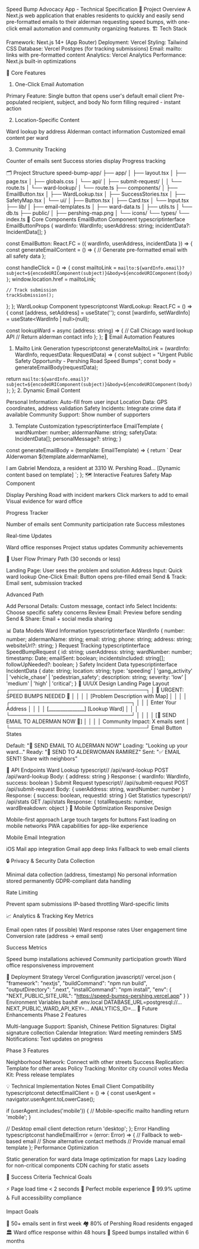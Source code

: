 Speed Bump Advocacy App - Technical Specification
🎯 Project Overview
A Next.js web application that enables residents to quickly and easily send pre-formatted emails to their alderman requesting speed bumps, with one-click email automation and community organizing features.
🏗️ Tech Stack

Framework: Next.js 14+ (App Router)
Deployment: Vercel
Styling: Tailwind CSS
Database: Vercel Postgres (for tracking submissions)
Email: mailto: links with pre-formatted content
Analytics: Vercel Analytics
Performance: Next.js built-in optimizations

📱 Core Features
1. One-Click Email Automation

Primary Feature: Single button that opens user's default email client
Pre-populated recipient, subject, and body
No form filling required - instant action

2. Location-Specific Content

Ward lookup by address
Alderman contact information
Customized email content per ward

3. Community Tracking

Counter of emails sent
Success stories display
Progress tracking

🗂️ Project Structure
speed-bump-app/
├── app/
│   ├── layout.tsx
│   ├── page.tsx
│   ├── globals.css
│   └── api/
│       ├── submit-request/
│       │   └── route.ts
│       └── ward-lookup/
│           └── route.ts
├── components/
│   ├── EmailButton.tsx
│   ├── WardLookup.tsx
│   ├── SuccessStories.tsx
│   ├── SafetyMap.tsx
│   └── ui/
│       ├── Button.tsx
│       ├── Card.tsx
│       └── Input.tsx
├── lib/
│   ├── email-templates.ts
│   ├── ward-data.ts
│   ├── utils.ts
│   └── db.ts
├── public/
│   ├── pershing-map.png
│   └── icons/
└── types/
    └── index.ts
🔧 Core Components
EmailButton Component
typescriptinterface EmailButtonProps {
  wardInfo: WardInfo;
  userAddress: string;
  incidentData?: IncidentData[];
}

const EmailButton: React.FC<EmailButtonProps> = ({ wardInfo, userAddress, incidentData }) => {
  const generateEmailContent = () => {
    // Generate pre-formatted email with all safety data
  };
  
  const handleClick = () => {
    const mailtoLink = `mailto:${wardInfo.email}?subject=${encodeURIComponent(subject)}&body=${encodeURIComponent(body)}`;
    window.location.href = mailtoLink;
    
    // Track submission
    trackSubmission();
  };
};
WardLookup Component
typescriptconst WardLookup: React.FC = () => {
  const [address, setAddress] = useState('');
  const [wardInfo, setWardInfo] = useState<WardInfo | null>(null);
  
  const lookupWard = async (address: string) => {
    // Call Chicago ward lookup API
    // Return alderman contact info
  };
};
📧 Email Automation Features
1. Mailto Link Generation
typescriptconst generateMailtoLink = (wardInfo: WardInfo, requestData: RequestData) => {
  const subject = "Urgent Public Safety Opportunity - Pershing Road Speed Bumps";
  const body = generateEmailBody(requestData);
  
  return `mailto:${wardInfo.email}?subject=${encodeURIComponent(subject)}&body=${encodeURIComponent(body)}`;
};
2. Dynamic Email Content

Personal Information: Auto-fill from user input
Location Data: GPS coordinates, address validation
Safety Incidents: Integrate crime data if available
Community Support: Show number of supporters

3. Template Customization
typescriptinterface EmailTemplate {
  wardNumber: number;
  aldermanName: string;
  safetyData: IncidentData[];
  personalMessage?: string;
}

const generateEmailBody = (template: EmailTemplate) => {
  return `
Dear Alderwoman ${template.aldermanName},

I am Gabriel Mendoza, a resident at 3310 W. Pershing Road...
[Dynamic content based on template]
`;
};
🗺️ Interactive Features
Safety Map Component

Display Pershing Road with incident markers
Click markers to add to email
Visual evidence for ward office

Progress Tracker

Number of emails sent
Community participation rate
Success milestones

Real-time Updates

Ward office responses
Project status updates
Community achievements

🚀 User Flow
Primary Path (30 seconds or less)

Landing Page: User sees the problem and solution
Address Input: Quick ward lookup
One-Click Email: Button opens pre-filled email
Send & Track: Email sent, submission tracked

Advanced Path

Add Personal Details: Custom message, contact info
Select Incidents: Choose specific safety concerns
Review Email: Preview before sending
Send & Share: Email + social media sharing

📊 Data Models
Ward Information
typescriptinterface WardInfo {
  number: number;
  aldermanName: string;
  email: string;
  phone: string;
  address: string;
  websiteUrl?: string;
}
Request Tracking
typescriptinterface SpeedBumpRequest {
  id: string;
  userAddress: string;
  wardNumber: number;
  timestamp: Date;
  emailSent: boolean;
  incidentsIncluded: string[];
  followUpNeeded?: boolean;
}
Safety Incident Data
typescriptinterface IncidentData {
  date: string;
  location: string;
  type: 'speeding' | 'gang_activity' | 'vehicle_chase' | 'pedestrian_safety';
  description: string;
  severity: 'low' | 'medium' | 'high' | 'critical';
}
🎨 UI/UX Design
Landing Page Layout
┌─────────────────────────────────────┐
│ 🚧 URGENT: SPEED BUMPS NEEDED 🚧   │
│                                     │
│ [Problem Description with Map]      │
│                                     │
│ ┌─────────────────────────────────┐ │
│ │ Enter Your Address              │ │
│ │ [_______________] [Lookup Ward] │ │
│ └─────────────────────────────────┘ │
│                                     │
│ [🚨 SEND EMAIL TO ALDERMAN NOW 🚨] │
│                                     │
│ Community Impact: X emails sent    │
└─────────────────────────────────────┘
Email Button States

Default: "🚨 SEND EMAIL TO ALDERMAN NOW"
Loading: "Looking up your ward..."
Ready: "📧 SEND TO ALDERWOMAN RAMIREZ"
Sent: "✅ EMAIL SENT! Share with neighbors"

🔗 API Endpoints
Ward Lookup
typescript// /api/ward-lookup
POST /api/ward-lookup
Body: { address: string }
Response: { wardInfo: WardInfo, success: boolean }
Submit Request
typescript// /api/submit-request
POST /api/submit-request
Body: { userAddress: string, wardNumber: number }
Response: { success: boolean, requestId: string }
Get Statistics
typescript// /api/stats
GET /api/stats
Response: { totalRequests: number, wardBreakdown: object }
📱 Mobile Optimization
Responsive Design

Mobile-first approach
Large touch targets for buttons
Fast loading on mobile networks
PWA capabilities for app-like experience

Mobile Email Integration

iOS Mail app integration
Gmail app deep links
Fallback to web email clients

🔒 Privacy & Security
Data Collection

Minimal data collection (address, timestamp)
No personal information stored permanently
GDPR-compliant data handling

Rate Limiting

Prevent spam submissions
IP-based throttling
Ward-specific limits

📈 Analytics & Tracking
Key Metrics

Email open rates (if possible)
Ward response rates
User engagement time
Conversion rate (address → email sent)

Success Metrics

Speed bump installations achieved
Community participation growth
Ward office responsiveness improvement

🚀 Deployment Strategy
Vercel Configuration
javascript// vercel.json
{
  "framework": "nextjs",
  "buildCommand": "npm run build",
  "outputDirectory": ".next",
  "installCommand": "npm install",
  "env": {
    "NEXT_PUBLIC_SITE_URL": "https://speed-bumps-pershing.vercel.app"
  }
}
Environment Variables
bash# .env.local
DATABASE_URL=postgresql://...
NEXT_PUBLIC_WARD_API_KEY=...
ANALYTICS_ID=...
🔄 Future Enhancements
Phase 2 Features

Multi-language Support: Spanish, Chinese
Petition Signatures: Digital signature collection
Calendar Integration: Ward meeting reminders
SMS Notifications: Text updates on progress

Phase 3 Features

Neighborhood Network: Connect with other streets
Success Replication: Template for other areas
Policy Tracking: Monitor city council votes
Media Kit: Press release templates

💡 Technical Implementation Notes
Email Client Compatibility
typescriptconst detectEmailClient = () => {
  const userAgent = navigator.userAgent.toLowerCase();
  
  if (userAgent.includes('mobile')) {
    // Mobile-specific mailto handling
    return 'mobile';
  }
  
  // Desktop email client detection
  return 'desktop';
};
Error Handling
typescriptconst handleEmailError = (error: Error) => {
  // Fallback to web-based email
  // Show alternative contact methods
  // Provide manual email template
};
Performance Optimization

Static generation for ward data
Image optimization for maps
Lazy loading for non-critical components
CDN caching for static assets

🎯 Success Criteria
Technical Goals

⚡ Page load time < 2 seconds
📱 Perfect mobile experience
🔄 99.9% uptime
♿ Full accessibility compliance

Impact Goals

📧 50+ emails sent in first week
🏘️ 80% of Pershing Road residents engaged
🏛️ Ward office response within 48 hours
🚧 Speed bumps installed within 6 months
